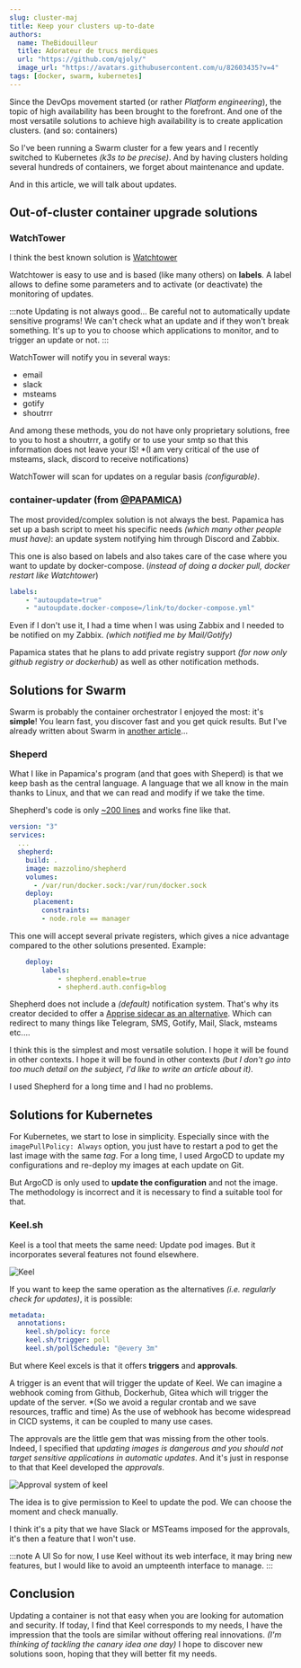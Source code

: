 ```yaml
---
slug: cluster-maj
title: Keep your clusters up-to-date
authors:
  name: TheBidouilleur
  title: Adorateur de trucs merdiques
  url: "https://github.com/qjoly/"
  image_url: "https://avatars.githubusercontent.com/u/82603435?v=4"
tags: [docker, swarm, kubernetes]
---
```


Since the DevOps movement started (or rather *Platform engineering*), the topic of high availability has been brought to the forefront. And one of the most versatile solutions to achieve high availability is to create application clusters. (and so: containers)

So I've been running a Swarm cluster for a few years and I recently switched to Kubernetes *(k3s to be precise)*. And by having clusters holding several hundreds of containers, we forget about maintenance and update.

And in this article, we will talk about updates.

## Out-of-cluster container upgrade solutions

### WatchTower

I think the best known solution is [Watchtower](https://containrrr.dev/watchtower/)

Watchtower is easy to use and is based (like many others) on **labels**. A label allows to define some parameters and to activate (or deactivate) the monitoring of updates.

:::note Updating is not always good...
Be careful not to automatically update sensitive programs! We can't check what an update and if they won't break something.
It's up to you to choose which applications to monitor, and to trigger an update or not.
:::

WatchTower will notify you in several ways:

- email
- slack
- msteams
- gotify
- shoutrrr

And among these methods, you do not have only proprietary solutions, free to you to host a shoutrrr, a gotify or to use your smtp so that this information does not leave your IS! *(I am very critical of the use of msteams, slack, discord to receive notifications)

WatchTower will scan for updates on a regular basis *(configurable)*.

### container-updater (from [@PAPAMICA](https://github.com/PAPAMICA))

The most provided/complex solution is not always the best. Papamica has set up a bash script to meet his specific needs *(which many other people must have)*: an update system notifying him through Discord and Zabbix.

This one is also based on labels and also takes care of the case where you want to update by docker-compose. (*instead of doing a docker pull, docker restart like Watchtower*)

```yaml
labels:
    - "autoupdate=true"
    - "autoupdate.docker-compose=/link/to/docker-compose.yml"
```

Even if I don't use it, I had a time when I was using Zabbix and I needed to be notified on my Zabbix. *(which notified me by Mail/Gotify)*

Papamica states that he plans to add private registry support *(for now only github registry or dockerhub)* as well as other notification methods.

## Solutions for Swarm

Swarm is probably the container orchestrator I enjoyed the most: it's ****simple****! You learn fast, you discover fast and you get quick results.
But I've already written about Swarm in [another article](/blog/presentation-docker-swarm/)...

### Sheperd

What I like in Papamica's program (and that goes with Sheperd) is that we keep bash as the central language. A language that we all know in the main thanks to Linux, and that we can read and modify if we take the time.

Shepherd's code is only [~200 lines](https://github.com/djmaze/shepherd/blob/master/shepherd) and works fine like that.

```yaml
version: "3"
services:
  ...
  shepherd:
    build: .
    image: mazzolino/shepherd
    volumes:
      - /var/run/docker.sock:/var/run/docker.sock
    deploy:
      placement:
        constraints:
        - node.role == manager
```

This one will accept several private registers, which gives a nice advantage compared to the other solutions presented.
Example:

```yaml
    deploy:
        labels:
            - shepherd.enable=true
            - shepherd.auth.config=blog
```

Shepherd does not include a *(default)* notification system. That's why its creator decided to offer a [Apprise sidecar as an alternative](https://github.com/djmaze/shepherd/blob/master/docker-compose.apprise.yml). Which can redirect to many things like Telegram, SMS, Gotify, Mail, Slack, msteams etc....

I think this is the simplest and most versatile solution. I hope it will be found in other contexts. I hope it will be found in other contexts *(but I don't go into too much detail on the subject, I'd like to write an article about it)*.

I used Shepherd for a long time and I had no problems.

## Solutions for Kubernetes

For Kubernetes, we start to lose in simplicity. Especially since with the `imagePullPolicy: Always` option, you just have to restart a pod to get the last image with the same *tag*.
For a long time, I used ArgoCD to update my configurations and re-deploy my images at each update on Git.

But ArgoCD is only used to **update the configuration** and not the image. The methodology is incorrect and it is necessary to find a suitable tool for that.

### Keel.sh

Keel is a tool that meets the same need: Update pod images. But it incorporates several features not found elsewhere.

![Keel](https://keel.sh/img/keel_high_level.png)

If you want to keep the same operation as the alternatives *(i.e. regularly check for updates)*, it is possible:

```yaml
metadata:
  annotations:
    keel.sh/policy: force
    keel.sh/trigger: poll
    keel.sh/pollSchedule: "@every 3m"
```

But where Keel excels is that it offers **triggers** and **approvals**.

A trigger is an event that will trigger the update of Keel. We can imagine a webhook coming from Github, Dockerhub, Gitea which will trigger the update of the server. *(So we avoid a regular crontab and we save resources, traffic and time)
As the use of webhook has become widespread in CICD systems, it can be coupled to many use cases.

The approvals are the little gem that was missing from the other tools. Indeed, I specified that *updating images is dangerous and you should not target sensitive applications in automatic updates*. And it's just in response to that that Keel developed the *approvals*.

![Approval system of keel](https://keel.sh/img/docs/approvals.png)

The idea is to give permission to Keel to update the pod. We can choose the moment and check manually.

I think it's a pity that we have Slack or MSTeams imposed for the approvals, it's then a feature that I won't use.

:::note A UI
So for now, I use Keel without its web interface, it may bring new features, but I would like to avoid an umpteenth interface to manage.
:::

## Conclusion

Updating a container is not that easy when you are looking for automation and security. If today, I find that Keel corresponds to my needs, I have the impression that the tools are similar without offering real innovations. *(I'm thinking of tackling the canary idea one day)*
I hope to discover new solutions soon, hoping that they will better fit my needs.
